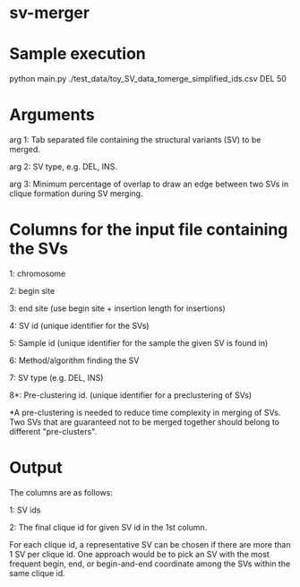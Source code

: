 # sv-merger

# Sample execution
python main.py ./test_data/toy_SV_data_tomerge_simplified_ids.csv DEL 50

# Arguments

arg 1: Tab separated file containing the structural variants (SV) to be merged.

arg 2: SV type, e.g. DEL, INS.

arg 3: Minimum percentage of overlap to draw an edge between two SVs in clique formation during SV merging.

# Columns for the input file containing the SVs

1: chromosome

2: begin site

3: end site (use begin site + insertion length for insertions)

4: SV id (unique identifier for the SVs)

5: Sample id (unique identifier for the sample the given SV is found in)

6: Method/algorithm finding the SV

7: SV type (e.g. DEL, INS)

8*: Pre-clustering id. (unique identifier for a preclustering of SVs)

*A pre-clustering is needed to reduce time complexity in merging of SVs. Two SVs that are guaranteed not to be merged together should belong to different "pre-clusters". 

# Output 

The columns are as follows:

1: SV ids

2: The final clique id for given SV id in the 1st column.

For each clique id, a representative SV can be chosen if there are more than 1 SV per clique id. One approach would be to pick an SV with the most frequent begin, end, or begin-and-end coordinate among the SVs within the same clique id.
